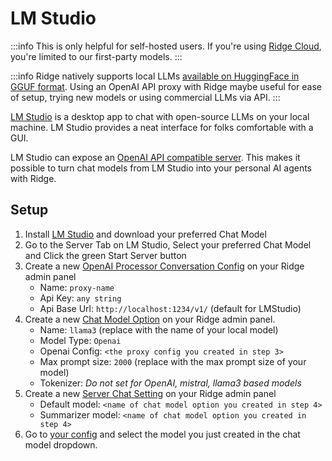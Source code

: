 # LM Studio
:::info
This is only helpful for self-hosted users. If you're using [Ridge Cloud](https://app.ridge.dev), you're limited to our first-party models.
:::

:::info
Ridge natively supports local LLMs [available on HuggingFace in GGUF format](https://huggingface.co/models?library=gguf). Using an OpenAI API proxy with Ridge maybe useful for ease of setup, trying new models or using commercial LLMs via API.
:::

[LM Studio](https://lmstudio.ai/) is a desktop app to chat with open-source LLMs on your local machine. LM Studio provides a neat interface for folks comfortable with a GUI.

LM Studio can expose an [OpenAI API compatible server](https://lmstudio.ai/docs/local-server). This makes it possible to turn chat models from LM Studio into your personal AI agents with Ridge.

## Setup
1. Install [LM Studio](https://lmstudio.ai/) and download your preferred Chat Model
2. Go to the Server Tab on LM Studio, Select your preferred Chat Model and Click the green Start Server button
3. Create a new [OpenAI Processor Conversation Config](http://localhost:42110/server/admin/database/openaiprocessorconversationconfig/add) on your Ridge admin panel
   - Name: `proxy-name`
   - Api Key: `any string`
   - Api Base Url: `http://localhost:1234/v1/` (default for LMStudio)
4. Create a new [Chat Model Option](http://localhost:42110/server/admin/database/chatmodeloptions/add) on your Ridge admin panel.
   - Name: `llama3` (replace with the name of your local model)
   - Model Type: `Openai`
   - Openai Config: `<the proxy config you created in step 3>`
   - Max prompt size: `2000` (replace with the max prompt size of your model)
   - Tokenizer: *Do not set for OpenAI, mistral, llama3 based models*
5. Create a new [Server Chat Setting](http://localhost:42110/server/admin/database/serverchatsettings/add/) on your Ridge admin panel
   - Default model: `<name of chat model option you created in step 4>`
   - Summarizer model: `<name of chat model option you created in step 4>`
6. Go to [your config](http://localhost:42110/configure) and select the model you just created in the chat model dropdown.
